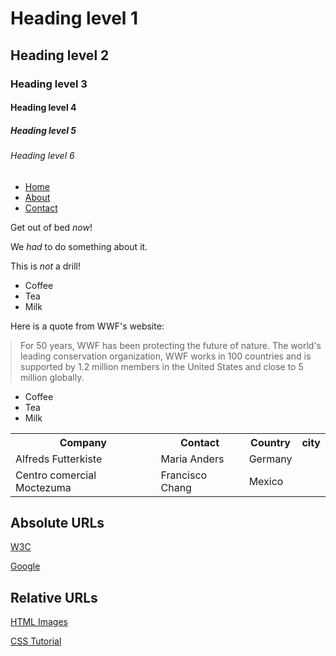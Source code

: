# <h1>Heading level 1</h1>
<h2>Heading level 2</h2>
<h3>Heading level 3</h3>
<h4>Heading level 4</h4>
<h5>Heading level 5</h5>
<h6>Heading level 6</h6>
<html>
<head>
<link rel="stylesheet" href="styles.css">
<script src="http://code.jquery.com/jquery-latest.min.js" type="text/javascript"></script>
<script src="script.js"></script>
</head>
<body>
<div id='cssmenu'>
<ul>
<li><a href="#home" >Home</a></li>
<li><a href="#about" class="active">About</a></li>
<li><a href="#contact">Contact</a></li>
</ul>
</div>
</body>
</html>
<p>Get out of bed <em>now</em>!</p>

<p>We <em>had</em> to do something about it.</p>

<p>This is <em>not</em> a drill!</p>
<html>
<head>
<style>
blockquote {
  margin-left: 0;
}
</style>
</head>
  <ul>
  <li>Coffee</li>
  <li>Tea</li>
  <li>Milk</li>
</ul>


<body>

<p>Here is a quote from WWF's website:</p>

<blockquote cite="http://www.worldwildlife.org/who/index.html">
For 50 years, WWF has been protecting the future of nature. The world's leading conservation organization, WWF works in 100 countries and is supported by 1.2 million members in the United States and close to 5 million globally.
</blockquote>

</body>
</html>
<ul style="list-style-type:disc;">
  <li>Coffee</li>
  <li>Tea</li>
  <li>Milk</li>
</ul>
<table>
  <tr>
    <th>Company</th>
    <th>Contact</th>
    <th>Country</th>
    <th>city</th>
  </tr>
  <tr>
    <td>Alfreds Futterkiste</td>
    <td>Maria Anders</td>
    <td>Germany</td>
  </tr>
  <tr>
    <td>Centro comercial Moctezuma</td>
    <td>Francisco Chang</td>
    <td>Mexico</td>
  </tr>
</table>
<h2>Absolute URLs</h2>
<p><a href="https://www.w3.org/">W3C</a></p>
<p><a href="https://www.google.com/">Google</a></p>

<h2>Relative URLs</h2>
<p><a href="html_images.asp">HTML Images</a></p>
<p><a href="/css/default.asp">CSS Tutorial</a></p>
<style>
body {
  background-image: url('img_girl.jpg');
  background-repeat: no-repeat;
  background-attachment: fixed;
  background-size: cover;
}
</style>
